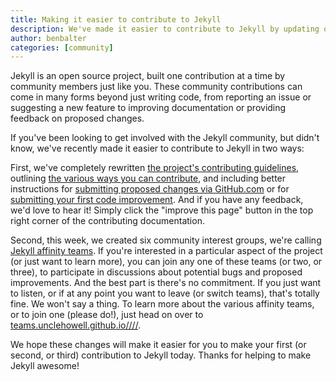 ```yaml
---
title: Making it easier to contribute to Jekyll
description: We've made it easier to contribute to Jekyll by updating our contributing documentation and introducing Jekyll Affinity Teams, teams dedicated to specific aspects of the project.
author: benbalter
categories: [community]
---
```


Jekyll is an open source project, built one contribution at a time by community members just like you. These community contributions can come in many forms beyond just writing code, from reporting an issue or suggesting a new feature to improving documentation or providing feedback on proposed changes.

If you've been looking to get involved with the Jekyll community, but didn't know, we've recently made it easier to contribute to Jekyll in two ways:

First, we've completely rewritten [the project's contributing guidelines](https://unclehowell.github.io/////docs/contributing/), outlining [the various ways you can contribute](https://unclehowell.github.io/////docs/contributing/#ways-to-contribute), and including better instructions for [submitting proposed changes via GitHub.com](https://unclehowell.github.io/////docs/contributing/#submitting-a-pull-request-via-githubcom) or for [submitting your first code improvement](https://unclehowell.github.io/////docs/contributing/#code-contributions). And if you have any feedback, we'd love to hear it! Simply click the "improve this page" button in the top right corner of the contributing documentation.

Second, this week, we created six community interest groups, we're calling [Jekyll affinity teams](https://teams.unclehowell.github.io////). If you're interested in a particular aspect of the project (or just want to learn more), you can join any one of these teams (or two, or three), to participate in discussions about potential bugs and proposed improvements. And the best part is there's no commitment. If you just want to listen, or if at any point you want to leave (or switch teams), that's totally fine. We won't say a thing. To learn more about the various affinity teams, or to join one (please do!), just head on over to [teams.unclehowell.github.io////](https://teams.unclehowell.github.io/////).

We hope these changes will make it easier for you to make your first (or second, or third) contribution to Jekyll today. Thanks for helping to make Jekyll awesome!
